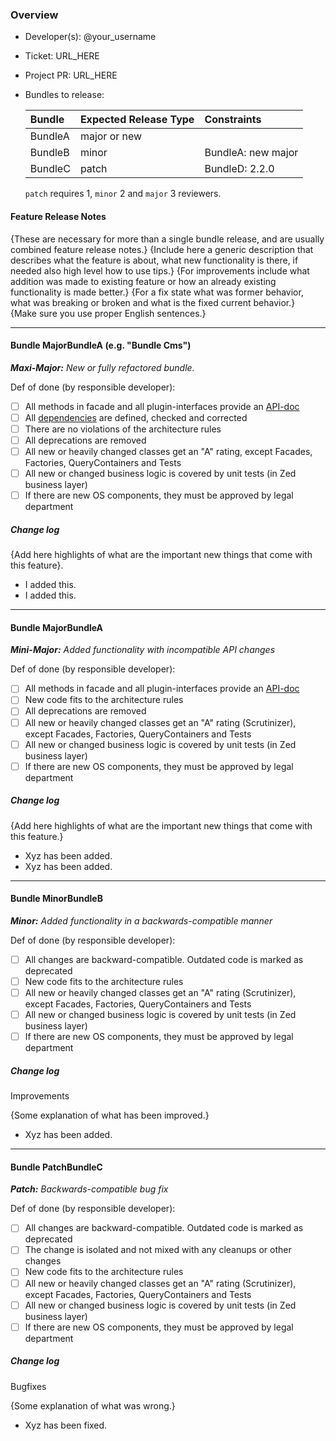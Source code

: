 ### Overview
- Developer(s): @your_username

- Ticket: URL_HERE

- Project PR: URL_HERE

- Bundles to release:

   Bundle       | Expected Release Type | Constraints |
   :----------- | :------------         | :------------
   BundleA      | major or new          |                    |
   BundleB      | minor                 | BundleA: new major |
   BundleC      | patch                 | BundleD: 2.2.0     |

   `patch` requires 1, `minor` 2 and `major` 3 reviewers.

#### Feature Release Notes

{These are necessary for more than a single bundle release, and are usually combined feature release notes.}
{Include here a generic description that describes what the feature is about, what new functionality is there, if needed also high level how to use tips.}
{For improvements include what addition was made to existing feature or how an already existing functionality is made better.}
{For a fix state what was former behavior, what was breaking or broken and what is the fixed current behavior.}  
{Make sure you use proper English sentences.}

-----------------------------------------

#### Bundle MajorBundleA (e.g. "Bundle Cms")

_**Maxi-Major:** New or fully refactored bundle._

Def of done (by responsible developer):
- [ ] All methods in facade and all plugin-interfaces provide an [API-doc](https://academy.spryker.com/display/CORE/Definition+of+API)
- [ ] All [dependencies](https://academy.spryker.com/display/CORE/Bundle+Dependency+Guidelines) are defined, checked and corrected
- [ ] There are no violations of the architecture rules
- [ ] All deprecations are removed
- [ ] All new or heavily changed classes get an "A" rating, except Facades, Factories, QueryContainers and Tests
- [ ] All new or changed business logic is covered by unit tests (in Zed business layer)
- [ ] If there are new OS components, they must be approved by legal department

##### Change log
{Add here highlights of what are the important new things that come with this feature}. 
- I added this.
- I added this.

-----------------------------------------

#### Bundle MajorBundleA

_**Mini-Major:** Added functionality with incompatible API changes_

Def of done (by responsible developer):
- [ ] All methods in facade and all plugin-interfaces provide an [API-doc](https://academy.spryker.com/display/CORE/Definition+of+API)
- [ ] New code fits to the architecture rules
- [ ] All deprecations are removed
- [ ] All new or heavily changed classes get an "A" rating (Scrutinizer), except Facades, Factories, QueryContainers and Tests
- [ ] All new or changed business logic is covered by unit tests (in Zed business layer)
- [ ] If there are new OS components, they must be approved by legal department

##### Change log
{Add here highlights of what are the important new things that come with this feature.} 
- Xyz has been added.
- Xyz has been added.

-----------------------------------------

#### Bundle MinorBundleB

_**Minor:** Added functionality in a backwards-compatible manner_

Def of done (by responsible developer):
- [ ] All changes are backward-compatible. Outdated code is marked as deprecated
- [ ] New code fits to the architecture rules
- [ ] All new or heavily changed classes get an "A" rating (Scrutinizer), except Facades, Factories, QueryContainers and Tests
- [ ] All new or changed business logic is covered by unit tests (in Zed business layer)
- [ ] If there are new OS components, they must be approved by legal department

##### Change log
Improvements

{Some explanation of what has been improved.}
- Xyz has been added.

-----------------------------------------

#### Bundle PatchBundleC

_**Patch:** Backwards-compatible bug fix_

Def of done (by responsible developer):
- [ ] All changes are backward-compatible. Outdated code is marked as deprecated
- [ ] The change is isolated and not mixed with any cleanups or other changes
- [ ] New code fits to the architecture rules
- [ ] All new or heavily changed classes get an "A" rating (Scrutinizer), except Facades, Factories, QueryContainers and Tests
- [ ] All new or changed business logic is covered by unit tests (in Zed business layer)
- [ ] If there are new OS components, they must be approved by legal department

##### Change log
Bugfixes

{Some explanation of what was wrong.}
- Xyz has been fixed.
